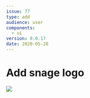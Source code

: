 ```yaml
---
issue: 77
type: add
audience: user
components:
  - ui
version: 0.0.17
date: 2020-05-28
---
```


# Add snage logo

![](https://snage.dev/logo-text.png)
